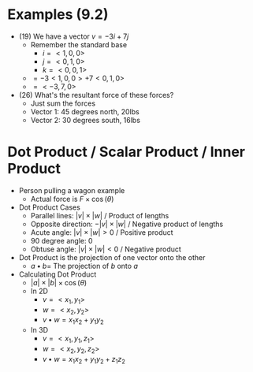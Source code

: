 # Examples (9.2)
* (19) We have a vector $v = -3i + 7j$
  * Remember the standard base
    * $i = <1, 0, 0>$
    * $j = <0, 1, 0>$
    * $k = <0, 0, 1>$
  * $= -3<1, 0, 0> + 7<0, 1, 0>$
  * $= <-3, 7, 0>$
* (26) What's the resultant force of these forces?
  * Just sum the forces
  * Vector 1: 45 degrees north, 20lbs
  * Vector 2: 30 degrees south, 16lbs

# Dot Product / Scalar Product / Inner Product
* Person pulling a wagon example
  * Actual force is $F\times\cos(\theta)$
* Dot Product Cases
  * Parallel lines: $|v| \times |w|$ / Product of lengths
  * Opposite direction: $-|v| \times |w|$ / Negative product of lengths
  * Acute angle: $|v| \times |w| > 0$ / Positive product
  * 90 degree angle: 0
  * Obtuse angle: $|v| \times |w| < 0$ / Negative product
* Dot Product is the projection of one vector onto the other
  * $a \bullet b =$ The projection of $b$ onto $a$ 
* Calculating Dot Product
  * $|a| \times |b| \times \cos(\theta)$
  * In 2D
    * $v = <x_1, y_1>$
    * $w = <x_2, y_2>$
    * $v \bullet w = x_1x_2 + y_1y_2$
  * In 3D
    * $v = <x_1, y_1, z_1>$
    * $w = <x_2, y_2, z_2>$
    * $v \bullet w = x_1x_2 + y_1y_2 + z_1z_2$
